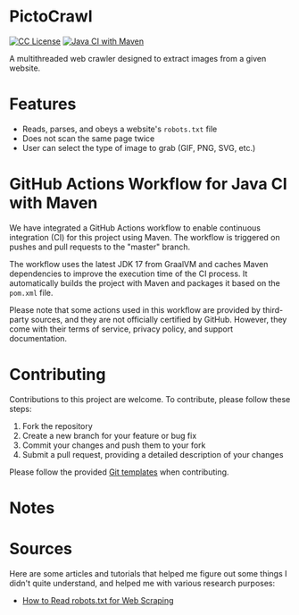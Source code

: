 # PictoCrawl

[![CC License][license-badge]][license]
[![Java CI with Maven][ci]][ci-passing]

A multithreaded web crawler designed to extract images from a given website.

# Features

- Reads, parses, and obeys a website's `robots.txt` file
- Does not scan the same page twice
- User can select the type of image to grab (GIF, PNG, SVG, etc.)

# GitHub Actions Workflow for Java CI with Maven

We have integrated a GitHub Actions workflow to enable continuous integration (CI) for this project using Maven. 
The workflow is triggered on pushes and pull requests to the "master" branch.

The workflow uses the latest JDK 17 from GraalVM and caches Maven dependencies to improve the execution time of the CI process. 
It automatically builds the project with Maven and packages it based on the `pom.xml` file.

Please note that some actions used in this workflow are provided by third-party sources, and they are not officially certified by GitHub. 
However, they come with their terms of service, privacy policy, and support documentation.

# Contributing

Contributions to this project are welcome. To contribute, please follow these steps:

1. Fork the repository
2. Create a new branch for your feature or bug fix
3. Commit your changes and push them to your fork
4. Submit a pull request, providing a detailed description of your changes

Please follow the provided [Git templates][git-templates] when contributing.

# Notes


# Sources

Here are some articles and tutorials that helped me figure out some things I didn't quite understand, and helped me with
various research purposes:

- [How to Read robots.txt for Web Scraping](https://www.zenrows.com/blog/robots-txt-web-scraping)

<!-- Links -->
[license]: http://creativecommons.org/licenses/by/4.0/
[ci-passing]: https://github.com/kyleryxn/pictocrawl/actions/workflows/maven.yml
[git-templates]: ./docs/git
[oracle-java]: https://www.oracle.com/java/technologies/downloads/#java17
[jakarta]: https://jakarta.ee/
[spring]: https://spring.io/
[thymeleaf]: https://www.thymeleaf.org/
[robots-txt]: https://www.zenrows.com/blog/robots-txt-web-scraping

<!-- Badges -->
[license-badge]: https://img.shields.io/badge/License-CC%20BY%204.0-lightgrey.svg
[ci]: https://github.com/kyleryxn/pictocrawl/actions/workflows/maven.yml/badge.svg
[java-badge]: https://img.shields.io/badge/Java-JDK%2017-007396
[jakarta-badge]: https://img.shields.io/badge/jakarta%20ee-10-FDB940
[spring-badge]: https://img.shields.io/badge/Spring-6.0.11-6DB33F
[thymeleaf-badge]: https://img.shields.io/badge/thymeleaf-3.1.1-005F0F?logo=thymeleaf
